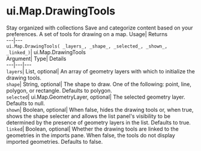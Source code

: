  
#  ui.Map.DrawingTools 
Stay organized with collections  Save and categorize content based on your preferences. 
A set of tools for drawing on a map. Usage| Returns  
---|---  
`ui.Map.DrawingTools( _layers_, _shape_, _selected_, _shown_, _linked_)`| ui.Map.DrawingTools  
Argument| Type| Details  
---|---|---  
`layers`| List, optional| An array of geometry layers with which to initialize the drawing tools.  
`shape`| String, optional| The shape to draw. One of the following: point, line, polygon, or rectangle. Defaults to polygon.  
`selected`| ui.Map.GeometryLayer, optional| The selected geometry layer. Defaults to null.  
`shown`| Boolean, optional| When false, hides the drawing tools or, when true, shows the shape selecter and allows the list panel's visibility to be determined by the presence of geometry layers in the list. Defaults to true.  
`linked`| Boolean, optional| Whether the drawing tools are linked to the geometries in the imports pane. When false, the tools do not display imported geometries. Defaults to false.  
